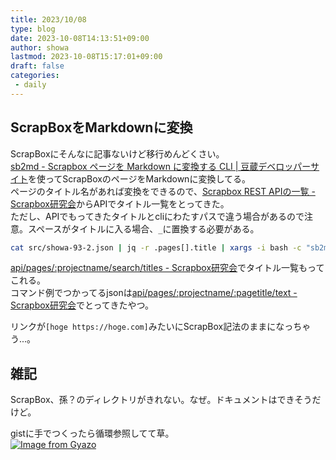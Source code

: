 ```yaml
---
title: 2023/10/08
type: blog
date: 2023-10-08T14:13:51+09:00
author: showa
lastmod: 2023-10-08T15:17:01+09:00
draft: false
categories:
 - daily
---
```


## ScrapBoxをMarkdownに変換

ScrapBoxにそんなに記事ないけど移行めんどくさい。  
[sb2md - Scrapbox ページを Markdown に変換する CLI | 豆蔵デベロッパーサイト](https://developer.mamezou-tech.com/blogs/2022/01/11/sb2md/)を使ってScrapBoxのページをMarkdownに変換してる。  
ページのタイトル名があれば変換をできるので、[Scrapbox REST APIの一覧 - Scrapbox研究会](https://scrapbox.io/scrapboxlab/Scrapbox_REST_API%E3%81%AE%E4%B8%80%E8%A6%A7)からAPIでタイトル一覧をとってきた。  
ただし、APIでもってきたタイトルとcliにわたすパスで違う場合があるので注意。スペースがタイトルに入る場合、`_`に置換する必要がある。  

```bash
cat src/showa-93-2.json | jq -r .pages[].title | xargs -i bash -c "sb2md showa-93/{} > hoge/{}.md"
```

[api/pages/:projectname/search/titles - Scrapbox研究会](https://scrapbox.io/scrapboxlab/api%2Fpages%2F:projectname%2Fsearch%2Ftitles)でタイトル一覧もってこれる。  
コマンド例でつかってるjsonは[api/pages/:projectname/:pagetitle/text - Scrapbox研究会](https://scrapbox.io/scrapboxlab/api%2Fpages%2F:projectname%2F:pagetitle%2Ftext)でとってきたやつ。  

リンクが`[hoge https://hoge.com]`みたいにScrapBox記法のままになっちゃう...。  

## 雑記

ScrapBox、孫？のディレクトリがきれない。なぜ。ドキュメントはできそうだけど。  

gistに手でつくったら循環参照してて草。  
[![Image from Gyazo](https://i.gyazo.com/1cc6ad41d6d601b6b2b85a6fbb8a7a8c.png)](https://gyazo.com/1cc6ad41d6d601b6b2b85a6fbb8a7a8c)
